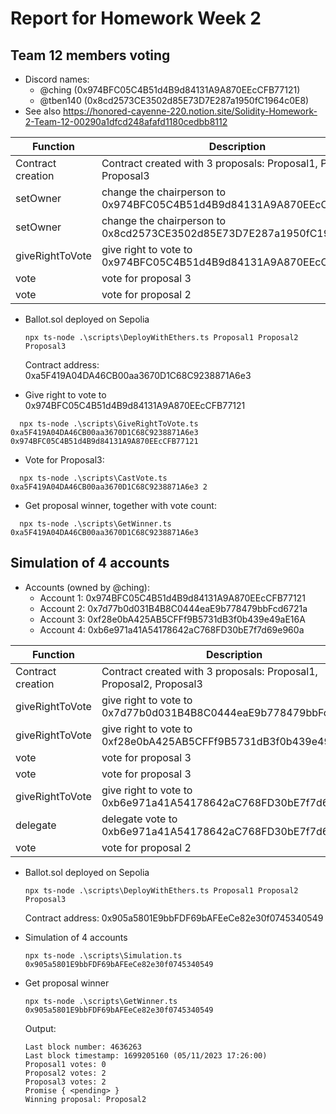 # Report for Homework Week 2
## Team 12 members voting
* Discord names:
  * @ching (0x974BFC05C4B51d4B9d84131A9A870EEcCFB77121)
  * @tben140 (0x8cd2573CE3502d85E73D7E287a1950fC1964c0E8)
* See also https://honored-cayenne-220.notion.site/Solidity-Homework-2-Team-12-00290a1dfcd248afafd1180cedbb8112

 | Function | Description | Transaction from account | TransactionHash
 | --- | --- | --- | --- |
 | Contract creation | Contract created with 3 proposals: Proposal1, Proposal2, Proposal3 | 0x8cd2573CE3502d85E73D7E287a1950fC1964c0E8 | 0x09982925169395e960283d031f77517f33e86e01a18e831209fa40865d713345 |
 | setOwner | change the chairperson to 0x974BFC05C4B51d4B9d84131A9A870EEcCFB77121| 0x8cd2573CE3502d85E73D7E287a1950fC1964c0E8 | 0x92729369ad8e9f95d2bbf16e30ac7ed806155844c648eb10e0fc030313d198a7|
 | setOwner | change the chairperson to 0x8cd2573CE3502d85E73D7E287a1950fC1964c0E8| 0x974BFC05C4B51d4B9d84131A9A870EEcCFB77121 | 0x9d862c3026126bceff417cc8a397eba30bd76ce3e21413f423f02e57e5d1f024|
 | giveRightToVote | give right to vote to 0x974BFC05C4B51d4B9d84131A9A870EEcCFB77121 | 0x8cd2573CE3502d85E73D7E287a1950fC1964c0E8 | 0x4cd0ec6317513a3bb3e38ba60b46e09737f709756ea3d0f4951fa56b001de5da |
 | vote | vote for proposal 3 | 0x974BFC05C4B51d4B9d84131A9A870EEcCFB77121 | 0x54cce7337cda054e06b36140b30a681523942912134d0f1b53b93cd0918996e8 |
 | vote | vote for proposal 2 | 0x8cd2573CE3502d85E73D7E287a1950fC1964c0E8 | 0xf4c85adc29a217949272a0e5e2863b416209b06b10305d7d9dbd7a236662ea20 |
 
* Ballot.sol deployed on Sepolia
  ```
  npx ts-node .\scripts\DeployWithEthers.ts Proposal1 Proposal2 Proposal3
  ```
  Contract address: 0xa5F419A04DA46CB00aa3670D1C68C9238871A6e3

* Give right to vote to 0x974BFC05C4B51d4B9d84131A9A870EEcCFB77121

```
  npx ts-node .\scripts\GiveRightToVote.ts 0xa5F419A04DA46CB00aa3670D1C68C9238871A6e3 0x974BFC05C4B51d4B9d84131A9A870EEcCFB77121
```

* Vote for Proposal3:

```
  npx ts-node .\scripts\CastVote.ts 0xa5F419A04DA46CB00aa3670D1C68C9238871A6e3 2
```

* Get proposal winner, together with vote count:
```
  npx ts-node .\scripts\GetWinner.ts 0xa5F419A04DA46CB00aa3670D1C68C9238871A6e3
```


## Simulation of 4 accounts

* Accounts (owned by @ching):
  * Account 1: 0x974BFC05C4B51d4B9d84131A9A870EEcCFB77121
  * Account 2: 0x7d77b0d031B4B8C0444eaE9b778479bbFcd6721a
  * Account 3: 0xf28e0bA425AB5CFFf9B5731dB3f0b439e49aE16A
  * Account 4: 0xb6e971a41A54178642aC768FD30bE7f7d69e960a

 | Function | Description | Transaction from account | TransactionHash
 | --- | --- | --- | --- |
 | Contract creation | Contract created with 3 proposals: Proposal1, Proposal2, Proposal3 | 0x974BFC05C4B51d4B9d84131A9A870EEcCFB77121 | 0x744e42a79e63f7b7ad45c1bf016190aa7b655119db27809f94e77c1cdfb090bd |
 | giveRightToVote | give right to vote to 0x7d77b0d031B4B8C0444eaE9b778479bbFcd6721a| 0x974BFC05C4B51d4B9d84131A9A870EEcCFB77121 | 0x08bae017098753204045b6ddfe43fb53a95eb884bae3d8b335087520508cfe12|
 | giveRightToVote | give right to vote to 0xf28e0bA425AB5CFFf9B5731dB3f0b439e49aE16A| 0x974BFC05C4B51d4B9d84131A9A870EEcCFB77121 | 0xd731987743abf36634f40850bbad0e8565de90d1a312997ded2db7e871badf6f|
 | vote | vote for proposal 3 | 0x7d77b0d031B4B8C0444eaE9b778479bbFcd6721a | 0x540b0e6090ca12392ff4269e18e24c9d3cd0a25dfc2a40e12e09667f7bd3619e |
 | vote | vote for proposal 3 | 0xf28e0bA425AB5CFFf9B5731dB3f0b439e49aE16A | 0xf11bbfb8d4f3f177b6956b31fd76a50533bbe16de3e90cc4f57a767904bccfd4 |
 | giveRightToVote | give right to vote to 	0xb6e971a41A54178642aC768FD30bE7f7d69e960a| 0x974BFC05C4B51d4B9d84131A9A870EEcCFB77121 | 0x7fe2c0d718e9edb1178d284f5794333bd6c81208c23cefdbbdb51ec514c91a1b|
 | delegate | delegate vote to 0xb6e971a41A54178642aC768FD30bE7f7d69e960a | 0x974BFC05C4B51d4B9d84131A9A870EEcCFB77121 | 0x362f550ea0a94fefdc1d7d0a7466b77af7368ea3b05a8a8ffc072d18d5fcf209|
 | vote | vote for proposal 2 | 0xb6e971a41A54178642aC768FD30bE7f7d69e960a | 0xba98c1d0546786393ffc9c09dd6d5c83752d8c5a7e707b7133d9c4da35dc7f8e |

* Ballot.sol deployed on Sepolia
  ```
  npx ts-node .\scripts\DeployWithEthers.ts Proposal1 Proposal2 Proposal3
  ```
  Contract address: 0x905a5801E9bbFDF69bAFEeCe82e30f0745340549

* Simulation of 4 accounts
  ```
  npx ts-node .\scripts\Simulation.ts 0x905a5801E9bbFDF69bAFEeCe82e30f0745340549
  ```

* Get proposal winner
  ```
  npx ts-node .\scripts\GetWinner.ts 0x905a5801E9bbFDF69bAFEeCe82e30f0745340549  
  ```
  Output:
  ```
  Last block number: 4636263
  Last block timestamp: 1699205160 (05/11/2023 17:26:00)
  Proposal1 votes: 0
  Proposal2 votes: 2
  Proposal3 votes: 2
  Promise { <pending> }
  Winning proposal: Proposal2
  ```
